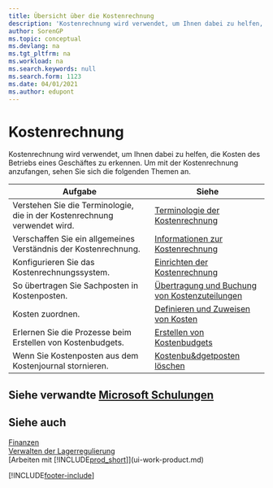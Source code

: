 ```yaml
---
title: Übersicht über die Kostenrechnung
description: 'Kostenrechnung wird verwendet, um Ihnen dabei zu helfen, die Kosten des Betriebs eines Geschäftes zu erkennen. Dieser Artikel enthält Links zu anderen Artikeln mit weiteren Informationen.'
author: SorenGP
ms.topic: conceptual
ms.devlang: na
ms.tgt_pltfrm: na
ms.workload: na
ms.search.keywords: null
ms.search.form: 1123
ms.date: 04/01/2021
ms.author: edupont
---
```

# <a name="accounting-for-costs"></a><a name="accounting-for-costs"></a><a name="accounting-for-costs"></a>Kostenrechnung
Kostenrechnung wird verwendet, um Ihnen dabei zu helfen, die Kosten des Betriebs eines Geschäftes zu erkennen. Um mit der Kostenrechnung anzufangen, sehen Sie sich die folgenden Themen an.  

|Aufgabe|Siehe|  
|--------|---------|  
|Verstehen Sie die Terminologie, die in der Kostenrechnung verwendet wird.|[Terminologie der Kostenrechnung](finance-terminology-in-cost-accounting.md)|  
|Verschaffen Sie ein allgemeines Verständnis der Kostenrechnung.|[Informationen zur Kostenrechnung](finance-about-cost-accounting.md)|  
|Konfigurieren Sie das Kostenrechnungssystem.|[Einrichten der Kostenrechnung](finance-set-up-cost-accounting.md)|  
|So übertragen Sie Sachposten in Kostenposten.|[Übertragung und Buchung von Kostenzuteilungen](finance-transfer-and-post-cost-entries.md)|  
|Kosten zuordnen.|[Definieren und Zuweisen von Kosten](finance-define-and-allocate-costs.md)|  
|Erlernen Sie die Prozesse beim Erstellen von Kostenbudgets.|[Erstellen von Kostenbudgets](finance-create-cost-budgets.md)|
|Wenn Sie Kostenposten aus dem Kostenjournal stornieren.|[Kostenbu&amp;dgetposten löschen](finance-how-to-delete-cost-budget-entries.md)|

## <a name="see-related-microsoft-training"></a><a name="see-related-microsoft-training"></a><a name="see-related-microsoft-training"></a>Siehe verwandte [Microsoft Schulungen](/training/paths/use-cost-accounting-dynamics-365-business-central/)

## <a name="see-also"></a><a name="see-also"></a><a name="see-also"></a>Siehe auch
[Finanzen](finance.md)  
[Verwalten der Lagerregulierung](finance-manage-inventory-costs.md)  
[Arbeiten mit [!INCLUDE[prod_short](includes/prod_short.md)]](ui-work-product.md)


[!INCLUDE[footer-include](includes/footer-banner.md)]
